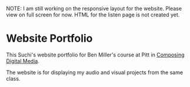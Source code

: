 NOTE: I am still working on the responsive layout for the website. Please view on full screen for now. HTML for the listen page is not created yet.

# Website Portfolio
This Suchi's website portfolio for Ben Miller's course at Pitt in [Composing Digital Media](https://benmiller314.github.io/cdm2023spring).

The website is for displaying my audio and visual projects from the same class.

